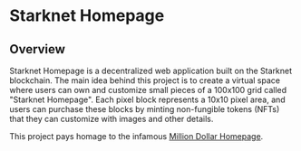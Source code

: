 # Starknet Homepage

## Overview

Starknet Homepage is a decentralized web application built on the Starknet blockchain. The main idea behind this project is to create a virtual space where users can own and customize small pieces of a 100x100 grid called "Starknet Homepage". Each pixel block represents a 10x10 pixel area, and users can purchase these blocks by minting non-fungible tokens (NFTs) that they can customize with images and other details.

This project pays homage to the infamous [Million Dollar Homepage](http://www.milliondollarhomepage.com/).
